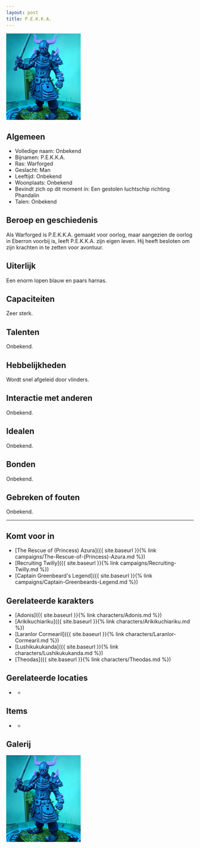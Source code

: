 ```yaml
---
layout: post
title: P.E.K.K.A.
---
```


<img src="../images/PEKKA.jpg" alt="P.E.K.K.A." width=200>

## Algemeen
* Volledige naam: Onbekend
* Bijnamen: P.E.K.K.A.
* Ras: Warforged
* Geslacht: Man
* Leeftijd: Onbekend
* Woonplaats: Onbekend
* Bevindt zich op dit moment in: Een gestolen luchtschip richting Phandalin
* Talen: Onbekend

## Beroep en geschiedenis
Als Warforged is P.E.K.K.A. gemaakt voor oorlog, maar aangezien de oorlog in Eberron voorbij is, leeft P.E.K.K.A. zijn eigen leven. Hij heeft besloten om zijn krachten in te zetten voor avontuur.

## Uiterlijk
Een enorm lopen blauw en paars harnas.

## Capaciteiten
Zeer sterk.

## Talenten
Onbekend.

## Hebbelijkheden
Wordt snel afgeleid door vlinders.

## Interactie met anderen
Onbekend.

## Idealen
Onbekend.

## Bonden
Onbekend.

## Gebreken of fouten
Onbekend.

---

## Komt voor in
* [The Rescue of (Princess) Azura]({{ site.baseurl }}{% link campaigns/The-Rescue-of-(Princess)-Azura.md %})
* [Recruiting Twilly]({{ site.baseurl }}{% link campaigns/Recruiting-Twilly.md %})
* [Captain Greenbeard's Legend]({{ site.baseurl }}{% link campaigns/Captain-Greenbeards-Legend.md %})

## Gerelateerde karakters
* [Adonis]({{ site.baseurl }}{% link characters/Adonis.md %})
* [Arikikuchiariku]({{ site.baseurl }}{% link characters/Arikikuchiariku.md %})
* [Laranlor Cormearil]({{ site.baseurl }}{% link characters/Laranlor-Cormearil.md %})
* [Lushikukukanda]({{ site.baseurl }}{% link characters/Lushikukukanda.md %})
* [Theodas]({{ site.baseurl }}{% link characters/Theodas.md %})

## Gerelateerde locaties
* -

## Items
* -

## Galerij
<img src="../images/PEKKA.jpg" alt="P.E.K.K.A." width=200>